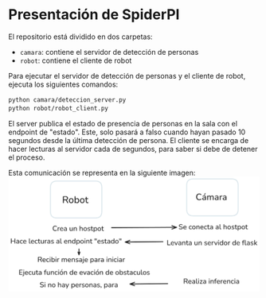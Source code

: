 # Presentación de SpiderPI

El repositorio está dividido en dos carpetas:

- `camara`: contiene el servidor de detección de personas 
- `robot`: contiene el cliente de robot

Para ejecutar el servidor de detección de personas y el cliente de robot, ejecuta los siguientes comandos:

```bash
python camara/deteccion_server.py
python robot/robot_client.py
```
El server publica el estado de presencia de personas en la sala con el endpoint de "estado". Este, solo pasará a falso cuando hayan pasado 10 segundos desde la última detección de persona.
El cliente se encarga de hacer lecturas al servidor cada de segundos, para saber si debe de detener el proceso.

Esta comunicación se representa en la siguiente imagen:
![image](descripcion.png)
